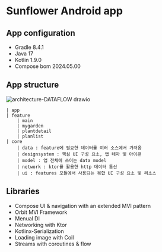 # Sunflower Android app
## App configuration
- Gradle 8.4.1
- Java 17
- Kotlin 1.9.0
- Compose bom 2024.05.00
## App structure
![architecture-DATAFLOW drawio](https://github.com/f-lab-edu/sunflower-sksowk156/assets/110645858/a2a46739-f319-46a4-86b5-205dc9532f26)

```
| app
| feature
    | main
    | mygarden
    | plantdetail
    | planlist
| core
    | data : feature에 필요한 데이터를 여러 소스에서 가져옴
    | designsystem : 핵심 UI 구성 요소, 앱 테마 및 아이콘
    | model : 앱 전체에 쓰이는 data model
    | network : ktor를 활용한 http 데이터 통신
    | ui : features 모듈에서 사용되는 복합 UI 구성 요소 및 리소스
```
## Libraries
- Compose UI & navigation with an extended MVI pattern
- Orbit MVI Framework
- Menual DI
- Networking with Ktor
- Kotlinx-Serialization
- Loading image with Coil
- Streams with coroutines & flow
